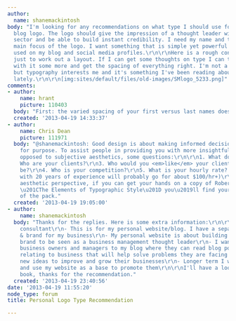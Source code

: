 ```yaml
---
author:
  name: shanemackintosh
body: "I'm looking for any recommendations on what type I should use for a personal
  blog logo. The logo should give the impression of a thought leader within the business
  sector and be able to build instant credibility. I need my name and tagline as the
  main focus of the logo. I want something that is simple yet powerful and can be
  used on my blog and social media profiles.\r\n\r\nHere is a rough concept I've done
  just to work out a layout. If I can get some thoughts on type I can then play around
  with it some more and get the spacing of everything right. I'm not a graphic designer
  but typography interests me and it's something I've been reading about and learning
  lately.\r\n\r\n[img:sites/default/files/old-images/SMlogo_5233.png]"
comments:
- author:
    name: hrant
    picture: 110403
  body: "First: the varied spacing of your first versus last names doesn't look nice.\r\n\r\nhhp\r\n"
  created: '2013-04-19 14:33:37'
- author:
    name: Chris Dean
    picture: 111971
  body: "@shanemackintosh: Good design is about making informed decisions and fitness
    for purpose. To assist people in providing you with more insightful feedback as
    opposed to subjective aesthetics, some questions:\r\n\r\n1. What do you do?\r\n2.
    Who are your clients?\r\n3. Who would you <em>like</em> your clients to eventually
    be?\r\n4. Who is your competition?\r\n5. What is your hourly rate? (a designer
    with 20 years of experience will probably go for about $100/hr+)\r\n\r\nFrom an
    aesthetic perspective, if you can get your hands on a copy of Robert Bringhurst\u2019s
    \u201CThe Elements of Typographic Style\u201D you\u2019ll find yourself way ahead
    of the pack."
  created: '2013-04-19 19:05:00'
- author:
    name: shanemackintosh
  body: "Thanks for the replies. Here is some extra information:\r\n\r\n- I'm a management
    consultant\r\n- This is for my personal website/blog. I have a separate website
    & brand for my business\r\n- My personal website is about building my personal
    brand to be seen as a business management thought leader\r\n- I want to attract
    business owners and managers to my blog where they can read blog posts about topics
    relating to business that will help solve problems they are facing or give them
    new ideas to improve and grow their businesses\r\n- Longer term I will write books
    and use my website as a base to promote them\r\n\r\nI'll have a look for that
    book, thanks for the recommendation."
  created: '2013-04-19 23:40:56'
date: '2013-04-19 11:55:20'
node_type: forum
title: Personal Logo Type Recommendation

---
```


